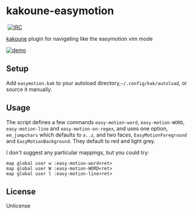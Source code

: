 # kakoune-easymotion
​
[![IRC][IRC Badge]][IRC]

[kakoune](http://kakoune.org) plugin for navigating like the easymotion vim mode

[![demo](https://asciinema.org/a/139545.png)](https://asciinema.org/a/139545)

## Setup

Add `easymotion.kak` to your autoload directory,`~/.config/kak/autoload`, or source it manually.

## Usage

The script defines a few commands `easy-motion-word`, `easy-motion-WORD`, `easy-motion-line` and `easy-motion-on-regex`,
and uses one option, `em_jumpchars` which defaults to `a..z`,
and two faces, `EasyMotionForeground` and `EasyMotionBackground`.
They default to red and light grey.

I don't suggest any particular mappings, but you could try:
```
map global user w :easy-motion-word<ret>
map global user W :easy-motion-WORD<ret>
map global user l :easy-motion-line<ret>
```

## License

Unlicense

[IRC]: https://webchat.freenode.net?channels=kakoune
[IRC Badge]: https://img.shields.io/badge/IRC-%23kakoune-blue.svg

